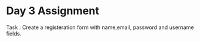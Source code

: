 # Day 3 Assignment

Task : Create a registeration form with name,email, password and username fields.
